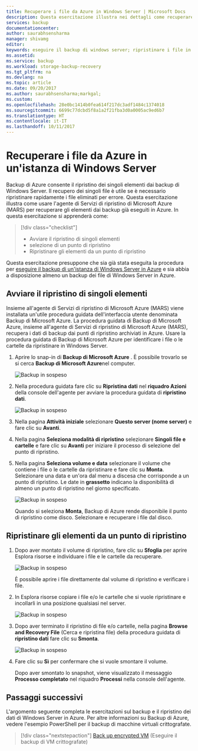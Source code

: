 ```yaml
---
title: Recuperare i file da Azure in Windows Server | Microsoft Docs
description: Questa esercitazione illustra nei dettagli come recuperare gli elementi da Azure in Windows Server.
services: backup
documentationcenter: 
author: saurabhsensharma
manager: shivamg
editor: 
keywords: eseguire il backup di windows server; ripristinare i file in windows server; eseguire il backup e ripristino di emergenza
ms.assetid: 
ms.service: backup
ms.workload: storage-backup-recovery
ms.tgt_pltfrm: na
ms.devlang: na
ms.topic: article
ms.date: 09/20/2017
ms.author: saurabhsensharma;markgal;
ms.custom: 
ms.openlocfilehash: 28e0bc1414b0fea614f217dc3adf1484c1374018
ms.sourcegitcommit: 6699c77dcbd5f8a1a2f21fba3d0a0005ac9ed6b7
ms.translationtype: HT
ms.contentlocale: it-IT
ms.lasthandoff: 10/11/2017
---
```

# <a name="recover-files-from-azure-to-a-windows-server"></a>Recuperare i file da Azure in un'istanza di Windows Server

Backup di Azure consente il ripristino dei singoli elementi dai backup di Windows Server. Il recupero dei singoli file è utile se è necessario ripristinare rapidamente i file eliminati per errore. Questa esercitazione illustra come usare l'agente di Servizi di ripristino di Microsoft Azure (MARS) per recuperare gli elementi dai backup già eseguiti in Azure. In questa esercitazione si apprenderà come:

> [!div class="checklist"]
> * Avviare il ripristino di singoli elementi 
> * selezione di un punto di ripristino 
> * Ripristinare gli elementi da un punto di ripristino

Questa esercitazione presuppone che sia già stata eseguita la procedura per [eseguire il backup di un'istanza di Windows Server in Azure](backup-configure-vault.md) e sia abbia a disposizione almeno un backup dei file di Windows Server in Azure.

## <a name="initiate-recovery-of-individual-items"></a>Avviare il ripristino di singoli elementi

Insieme all'agente di Servizi di ripristino di Microsoft Azure (MARS) viene installata un'utile procedura guidata dell'interfaccia utente denominata Backup di Microsoft Azure. La procedura guidata di Backup di Microsoft Azure, insieme all'agente di Servizi di ripristino di Microsoft Azure (MARS), recupera i dati di backup dai punti di ripristino archiviati in Azure. Usare la procedura guidata di Backup di Microsoft Azure per identificare i file o le cartelle da ripristinare in Windows Server. 

1. Aprire lo snap-in di **Backup di Microsoft Azure** . È possibile trovarlo se si cerca **Backup di Microsoft Azure**nel computer.

    ![Backup in sospeso](./media/tutorial-backup-restore-files-windows-server/mars.png)

2. Nella procedura guidata fare clic su **Ripristina dati** nel **riquadro Azioni** della console dell'agente per avviare la procedura guidata di **ripristino dati**.

    ![Backup in sospeso](./media/tutorial-backup-restore-files-windows-server/mars-recover-data.png)

3. Nella pagina **Attività iniziale** selezionare **Questo server (nome server)** e fare clic su **Avanti**.

4. Nella pagina **Seleziona modalità di ripristino** selezionare **Singoli file e cartelle** e fare clic su **Avanti** per iniziare il processo di selezione del punto di ripristino.
 
5. Nella pagina **Seleziona volume e data** selezionare il volume che contiene i file o le cartelle da ripristinare e fare clic su **Monta**. Selezionare una data e un'ora dal menu a discesa che corrisponde a un punto di ripristino. Le date in **grassetto** indicano la disponibilità di almeno un punto di ripristino nel giorno specificato.

    ![Backup in sospeso](./media/tutorial-backup-restore-files-windows-server/mars-select-date.png)
 
    Quando si seleziona **Monta**, Backup di Azure rende disponibile il punto di ripristino come disco. Selezionare e recuperare i file dal disco.

## <a name="restore-items-from-a-recovery-point"></a>Ripristinare gli elementi da un punto di ripristino

1. Dopo aver montato il volume di ripristino, fare clic su **Sfoglia** per aprire Esplora risorse e individuare i file e le cartelle da recuperare. 

    ![Backup in sospeso](./media/tutorial-backup-restore-files-windows-server/mars-browse-recover.png)

    È possibile aprire i file direttamente dal volume di ripristino e verificare i file.

2. In Esplora risorse copiare i file e/o le cartelle che si vuole ripristinare e incollarli in una posizione qualsiasi nel server.

    ![Backup in sospeso](./media/tutorial-backup-restore-files-windows-server/mars-final.png)

3. Dopo aver terminato il ripristino di file e/o cartelle, nella pagina **Browse and Recovery File** (Cerca e ripristina file) della procedura guidata di **ripristino dati** fare clic su **Smonta**. 

    ![Backup in sospeso](./media/tutorial-backup-restore-files-windows-server/unmount-and-confirm.png)

4.  Fare clic su **Sì** per confermare che si vuole smontare il volume.

    Dopo aver smontato lo snapshot, viene visualizzato il messaggio **Processo completato** nel riquadro **Processi** nella console dell'agente.

## <a name="next-steps"></a>Passaggi successivi

L'argomento seguente completa le esercitazioni sul backup e il ripristino dei dati di Windows Server in Azure. Per altre informazioni su Backup di Azure, vedere l'esempio PowerShell per il backup di macchine virtuali crittografate.

> [!div class="nextstepaction"]
> [Back up encrypted VM](./scripts/backup-powershell-sample-backup-encrypted-vm.md) (Eseguire il backup di VM crittografate)
